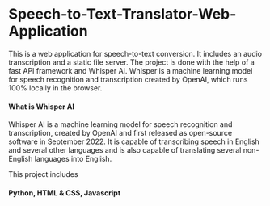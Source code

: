 # Speech-to-Text-Translator-Web-Application
This is a web application for speech-to-text conversion. It includes an audio transcription and a static file server. The project is done with the help of a fast API framework and Whisper AI. Whisper is a machine learning model for speech recognition and transcription created by OpenAI, which runs 100% locally in the browser.

#### What is Whisper AI
Whisper AI is a machine learning model for speech recognition and transcription, created by OpenAI and first released as open-source software in September 2022. It is capable of transcribing speech in English and several other languages and is also capable of translating several non-English languages into English.

This project includes
#### Python, HTML & CSS, Javascript
